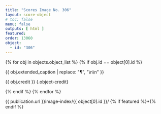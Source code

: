 ```yaml
---
title: "Scores Image No. 306"
layout: score-object
# toc: false
menu: false
outputs: [ html ]
featured: 
order: 13060
object:
  - id: "306"
---
```


{% for obj in objects.object_list %}
{% if obj.id == object[0].id %}

{{ obj.extended_caption | replace: "¶", "\n\n" }}

{{ obj.credit }} {.object-credit}

{% endif %}
{% endfor %}

<div class="object-credit object-url is-print-only">

{{ publication.url }}image-index/{{ object[0].id }}/ {% if featured %}*{% endif %}

</div>
